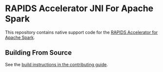 # RAPIDS Accelerator JNI For Apache Spark

This repository contains native support code for the
[RAPIDS Accelerator for Apache Spark](https://github.com/NVIDIA/spark-rapids).

## Building From Source



See the [build instructions in the contributing guide](CONTRIBUTING.md#building-from-source).
